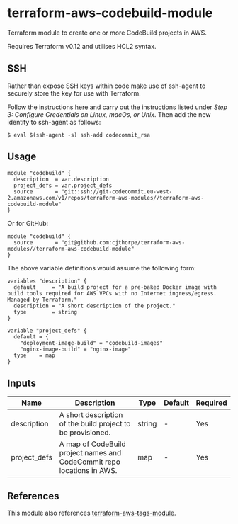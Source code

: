 
# terraform-aws-codebuild-module

Terraform module to create one or more CodeBuild projects in AWS.

Requires Terraform v0.12 and utilises HCL2 syntax.

## SSH

Rather than expose SSH keys within code make use of ssh-agent to securely store the key for use with Terraform.

Follow the instructions [here](https://docs.aws.amazon.com/codecommit/latest/userguide/setting-up-ssh-unixes.html) and carry out the instructions listed under _Step 3: Configure Credentials on Linux, macOs, or Unix_. Then add the new identity to ssh-agent as follows:

```
$ eval $(ssh-agent -s) ssh-add codecommit_rsa
```

## Usage

```
module "codebuild" { 
  description  = var.description
  project_defs = var.project_defs 
  source       = "git::ssh://git-codecommit.eu-west-2.amazonaws.com/v1/repos/terraform-aws-modules//terraform-aws-codebuild-module"
}
```

Or for GitHub:
```
module "codebuild" {
  source       = "git@github.com:cjthorpe/terraform-aws-modules//terraform-aws-codebuild-module"
}
```

The above variable definitions would assume the following form:
```
variables "description" {
  default     = "A build project for a pre-baked Docker image with build tools required for AWS VPCs with no Internet ingress/egress. Managed by Terraform."
  description = "A short description of the project."
  type        = string
}

variable "project_defs" {
  default = {
    "deployment-image-build" = "codebuild-images"
    "nginx-image-build" = "nginx-image"
  type    = map
}
```

## Inputs

| Name | Description | Type | Default | Required |
|------|-------------|------|---------|----------|
| description | A short description of the build project to be provisioned. | string | - | Yes |
| project_defs | A map of CodeBuild project names and CodeCommit repo locations in AWS. | map | - | Yes |

## References

This module also references [terraform-aws-tags-module](https://github.com/cjthorpe/terraform-aws-modules/tree/master/terraform-aws-tags-module).

